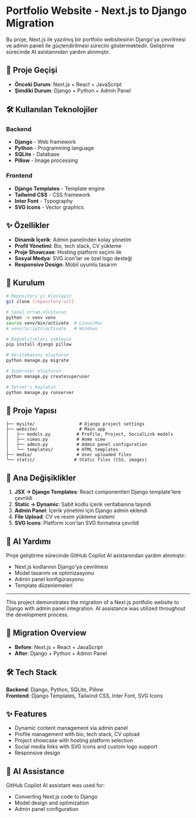 # Portfolio Website - Next.js to Django Migration

Bu proje, Next.js ile yazılmış bir portfolio websitesinin Django'ya çevrilmesi ve admin paneli ile güçlendirilmesi sürecini göstermektedir. Geliştirme sürecinde AI asistanından yardım alınmıştır.

## 🔄 Proje Geçişi

- **Önceki Durum**: Next.js + React + JavaScript
- **Şimdiki Durum**: Django + Python + Admin Panel

## 🛠 Kullanılan Teknolojiler

### Backend
- **Django** - Web framework
- **Python** - Programming language
- **SQLite** - Database
- **Pillow** - Image processing

### Frontend
- **Django Templates** - Template engine
- **Tailwind CSS** - CSS framework
- **Inter Font** - Typography
- **SVG Icons** - Vector graphics

## ✨ Özellikler

- **Dinamik İçerik**: Admin panelinden kolay yönetim
- **Profil Yönetimi**: Bio, tech stack, CV yükleme
- **Proje Showcase**: Hosting platform seçimi ile
- **Sosyal Medya**: SVG icon'lar ve özel logo desteği
- **Responsive Design**: Mobil uyumlu tasarım

## 🚀 Kurulum

```bash
# Repository'yi klonlayın
git clone [repository-url]

# Sanal ortam oluşturun
python -m venv venv
source venv/bin/activate  # Linux/Mac
# venv\Scripts\activate   # Windows

# Bağımlılıkları yükleyin
pip install django pillow

# Veritabanını oluşturun
python manage.py migrate

# Superuser oluşturun
python manage.py createsuperuser

# Server'ı başlatın
python manage.py runserver
```

## 📁 Proje Yapısı

```
├── mysite/                 # Django project settings
├── website/                # Main app
│   ├── models.py          # Profile, Project, SocialLink models
│   ├── views.py           # Home view
│   ├── admin.py           # Admin panel configuration
│   └── templates/         # HTML templates
├── media/                 # User uploaded files
└── static/               # Static files (CSS, images)
```

## 🎯 Ana Değişiklikler

1. **JSX → Django Templates**: React componentleri Django template'lere çevrildi
2. **Static → Dynamic**: Sabit kodlu içerik veritabanına taşındı
3. **Admin Panel**: İçerik yönetimi için Django admin eklendi
4. **File Upload**: CV ve resim yükleme sistemi
5. **SVG Icons**: Platform icon'ları SVG formatına çevrildi

## 🤖 AI Yardımı

Proje geliştirme sürecinde GitHub Copilot AI asistanından yardım alınmıştır:
- Next.js kodlarının Django'ya çevrilmesi
- Model tasarımı ve optimizasyonu
- Admin panel konfigürasyonu
- Template düzenlemeleri

---

This project demonstrates the migration of a Next.js portfolio website to Django with admin panel integration. AI assistance was utilized throughout the development process.

## 🔄 Migration Overview

- **Before**: Next.js + React + JavaScript
- **After**: Django + Python + Admin Panel

## 🛠 Tech Stack

**Backend**: Django, Python, SQLite, Pillow  
**Frontend**: Django Templates, Tailwind CSS, Inter Font, SVG Icons

## ✨ Features

- Dynamic content management via admin panel
- Profile management with bio, tech stack, CV upload
- Project showcase with hosting platform selection
- Social media links with SVG icons and custom logo support
- Responsive design

## 🤖 AI Assistance

GitHub Copilot AI assistant was used for:
- Converting Next.js code to Django
- Model design and optimization
- Admin panel configuration